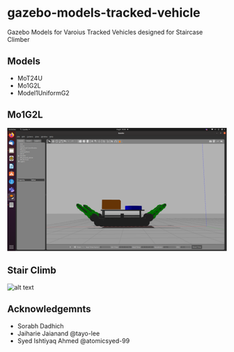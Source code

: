 # gazebo-models-tracked-vehicle
Gazebo Models for Varoius Tracked Vehicles designed for Staircase Climber
## Models
* MoT24U
* Mo1G2L
* Model1UniformG2
## Mo1G2L
![alt text](https://github.com/Bhavya1705/gazebo-models-tracked-vehicle/blob/master/Screenshot%20from%202020-08-08%2018-30-19.png)
## Stair Climb
![alt text](https://github.com/Bhavya1705/gazebo-models-tracked-vehicle/blob/master/ezgif.com-gif-maker.gif)
## Acknowledgemnts
* Sorabh Dadhich
* Jaiharie Jaianand @tayo-lee
* Syed Ishtiyaq Ahmed @atomicsyed-99
